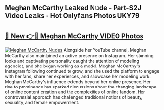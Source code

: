 ## Meghan McCarthy Le𝚊ked N𝚞de - Part-S2J Video Le𝚊ks - Hot Onlyf𝚊ns Photos UKY79

# <h2><a href="http://ab2383.deff.icu/?id=Meghan+McCarthy">🔗 New 👉🔴 Meghan McCarthy VIDEO Photos</a></h2>

[![Meghan McCarthy N𝚞des](https://i.imgur.com/rIISA9y.gif)](http://ab2383.deff.icu/?id=Meghan+McCarthy)
Alongside her YouTube channel, Meghan McCarthy also maintained an active presence on Instagram. Her stunning looks and captivating personality caught the attention of modeling agencies, and she began working as a model. Meghan McCarthy's Instagram following continued to grow, and she used the platform to engage with her fans, share her experiences, and showcase her modeling work. Meghan McCarthy's influence extends beyond her online presence. Her rise to prominence has sparked discussions about the changing landscape of online content creation and the complexities of online fandom. Her controversial approach has challenged traditional notions of beauty, sexuality, and female empowerment.

